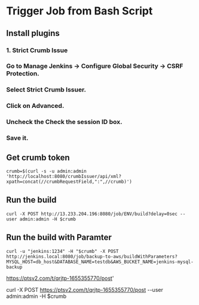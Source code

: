 # Trigger Job from Bash Script

## Install plugins
### 1. Strict Crumb Issue

### Go to Manage Jenkins -> Configure Global Security -> CSRF Protection.

### Select Strict Crumb Issuer.

### Click on Advanced.

### Uncheck the Check the session ID box.

### Save it.

## Get crumb token
```
crumb=$(curl -s -u admin:admin 'http://localhost:8080/crumbIssuer/api/xml?xpath=concat(//crumbRequestField,":",//crumb)')
```
## Run the build
```
curl -X POST http://13.233.204.196:8080/job/ENV/build?delay=0sec --user admin:admin -H $crumb
```

## Run the build with Paramter
```
curl -u "jenkins:1234" -H "$crumb" -X POST  http://jenkins.local:8080/job/backup-to-aws/buildWithParameters?MYSQL_HOST=db_host&DATABASE_NAME=testdb&AWS_BUCKET_NAME=jenkins-mysql-backup
```

https://ptsv2.com/t/qrjtp-1655355770/post'

curl -X POST https://ptsv2.com/t/qrjtp-1655355770/post --user admin:admin -H $crumb